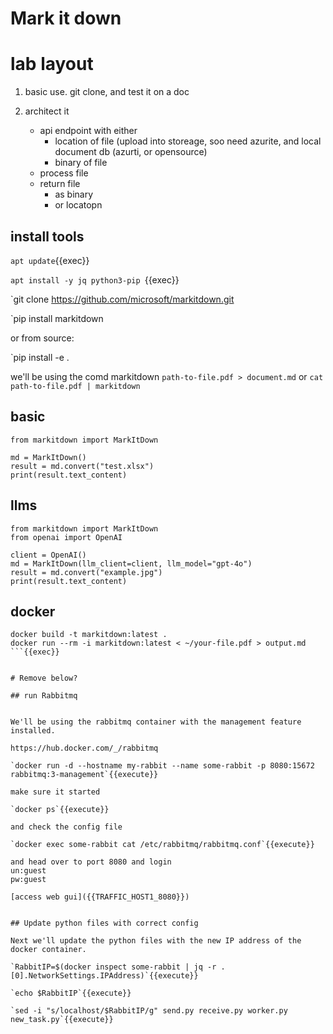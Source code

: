 
# Mark it down


# lab layout

1) basic use. git clone, and test it on a doc

2) architect it
    - api endpoint with either
        - location of file (upload into storeage, soo need azurite, and local document db (azurti, or opensource)
        - binary of file
    - process file
    - return file
        - as binary
        - or locatopn

## install tools

`apt update`{{exec}}

`apt install -y jq python3-pip `{{exec}}


`git clone https://github.com/microsoft/markitdown.git

`pip install markitdown

or from source:

`pip install -e .

we'll be using the comd markitdown `path-to-file.pdf > document.md` or `cat path-to-file.pdf | markitdown `


## basic

```
from markitdown import MarkItDown

md = MarkItDown()
result = md.convert("test.xlsx")
print(result.text_content)
```

## llms

```
from markitdown import MarkItDown
from openai import OpenAI

client = OpenAI()
md = MarkItDown(llm_client=client, llm_model="gpt-4o")
result = md.convert("example.jpg")
print(result.text_content)
```

## docker

```
docker build -t markitdown:latest .
docker run --rm -i markitdown:latest < ~/your-file.pdf > output.md
```{{exec}}


# Remove below?

## run Rabbitmq


We'll be using the rabbitmq container with the management feature installed.

https://hub.docker.com/_/rabbitmq

`docker run -d --hostname my-rabbit --name some-rabbit -p 8080:15672 rabbitmq:3-management`{{execute}}

make sure it started

`docker ps`{{execute}}

and check the config file

`docker exec some-rabbit cat /etc/rabbitmq/rabbitmq.conf`{{execute}}

and head over to port 8080 and login
un:guest
pw:guest

[access web gui]({{TRAFFIC_HOST1_8080}})


## Update python files with correct config

Next we'll update the python files with the new IP address of the docker container.

`RabbitIP=$(docker inspect some-rabbit | jq -r .[0].NetworkSettings.IPAddress)`{{execute}}

`echo $RabbitIP`{{execute}}

`sed -i "s/localhost/$RabbitIP/g" send.py receive.py worker.py new_task.py`{{execute}}
